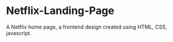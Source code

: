 # Netflix-Landing-Page
A Netflix home page, a frontend  design created using  HTML, CSS,  javascript.

